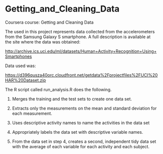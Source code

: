# Getting_and_Cleaning_Data
Coursera course: Getting and Cleaning Data

The used in this project represents data collected from the accelerometers from the Samsung Galaxy S smartphone. A full description is available at the site where the data was obtained:

http://archive.ics.uci.edu/ml/datasets/Human+Activity+Recognition+Using+Smartphones

Data used was:

https://d396qusza40orc.cloudfront.net/getdata%2Fprojectfiles%2FUCI%20HAR%20Dataset.zip

The R script called run_analysis.R does the following.

1. Merges the training and the test sets to create one data set.

2. Extracts only the measurements on the mean and standard deviation for each measurement.

3. Uses descriptive activity names to name the activities in the data set

4. Appropriately labels the data set with descriptive variable names.

5. From the data set in step 4, creates a second, independent tidy data set with the average of each variable for each activity and each subject.
